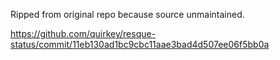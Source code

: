Ripped from original repo because source unmaintained.


https://github.com/quirkey/resque-status/commit/11eb130ad1bc9cbc11aae3bad4d507ee06f5bb0a
